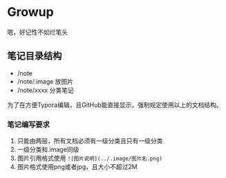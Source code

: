 # Growup
嗯，好记性不如烂笔头

## 笔记目录结构
* /note
* /note/.image 放图片
* /note/xxxx  分类笔记

为了在方便Typora编辑，且GitHub能直接显示，强制规定使用以上的文档结构。

### 笔记编写要求
1. 只能由两层，所有文档必须有一级分类且只有一级分类
2. 一级分类和.image同级
3. 图片引用格式使用 `![图片说明](../.image/图片名.png)`
4. 图片格式使用png或者jpg，且大小不超过2M

